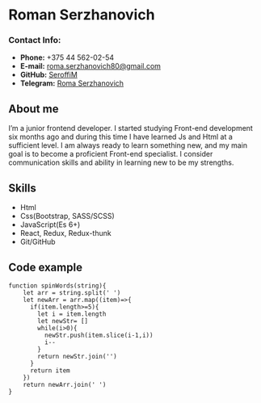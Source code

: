 # **Roman Serzhanovich**
### **Contact Info:**
* **Phone:** +375 44 562-02-54
* **E-mail:** [roma.serzhanovich80@gmail.com](mailto:roma.serzhanovich80@gmail.com)
* **GitHub:** [SeroffiM](https://github.com/SeroffiM)
* **Telegram:** [Roma Serzhanovich](https://t.me/romaserzh)

## **About me** 
I’m a junior frontend developer. I started studying Front-end development six months ago and during this time I have learned Js and Html at a sufficient level. I am always ready to learn something new, and my main goal is to become a proficient Front-end specialist.
I consider communication skills and ability in learning new to be my strengths.

## **Skills** 
 *  Html
 * Css(Bootstrap, SASS/SCSS)
 * JavaScript(Es 6+)
 * React, Redux, Redux-thunk
 * Git/GitHub

## **Code example** 
```
function spinWords(string){
    let arr = string.split(' ')
    let newArr = arr.map((item)=>{
      if(item.length>=5){
        let i = item.length
        let newStr= []
        while(i>0){
          newStr.push(item.slice(i-1,i))
          i--
        }
        return newStr.join('')
      }
      return item
    })
    return newArr.join(' ')
}
```